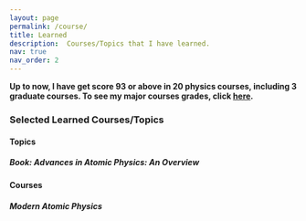 ```yaml
---
layout: page
permalink: /course/
title: Learned
description:  Courses/Topics that I have learned. 
nav: true
nav_order: 2
---
```


**Up to now, I have get score 93 or above in 20 physics courses, including 3 graduate courses. To see my major courses grades, click [here](https://shijia-sun.github.io/course/grades/).**



### Selected Learned Courses/Topics

#### Topics

##### Book: Advances in Atomic Physics: An Overview







#### Courses

##### Modern Atomic Physics





